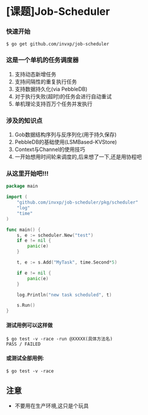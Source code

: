 # [课题]Job-Scheduler

### 快速开始
```
$ go get github.com/invxp/job-scheduler
```
### 这是一个单机的任务调度器
1. 支持动态新增任务
2. 支持间隔性的重复执行任务
3. 支持数据持久化(via PebbleDB)
4. 对于执行失败(超时)的任务会进行自动重试
5. 单机理论支持百万个任务并发执行

### 涉及的知识点
1. Gob数据结构序列与反序列化(用于持久保存)
2. PebbleDB的基础使用(LSMBased-KVStore)
3. Context与Channel的使用技巧
4. 一开始想用时间轮来调度的,后来想了一下,还是用协程吧

### 从这里开始吧!!!
```go
package main

import (
	"github.com/invxp/job-scheduler/pkg/scheduler"
	"log"
	"time"
)

func main() {
	s, e := scheduler.New("test")
	if e != nil {
		panic(e)
	}

	t, e := s.Add("MyTask", time.Second*5)

	if e != nil {
		panic(e)
	}

	log.Println("new task scheduled", t)

	s.Run()
}

```

#### 测试用例可以这样做

```
$ go test -v -race -run @XXXXX(具体方法名)
PASS / FAILED
```

#### 或测试全部用例:
```
$ go test -v -race
```

## 注意
* 不要用在生产环境,这只是个玩具
